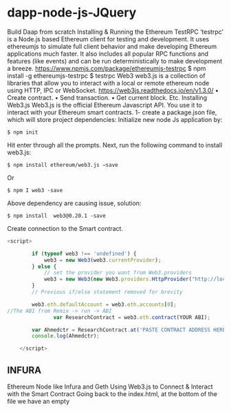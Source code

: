# dapp-node-js-JQuery


Build Daap from scratch
Installing & Running the Ethereum TestRPC
‘testrpc’ is a Node.js based Ethereum client for testing and development. It uses ethereumjs to simulate full client behavior and make developing Ethereum applications much faster. It also includes all popular RPC functions and features (like events) and can be run deterministically to make development a breeze.
https://www.npmjs.com/package/ethereumjs-testrpc
$ npm install -g ethereumjs-testrpc
$ testrpc
Web3
web3.js is a collection of libraries that allow you to interact with a local or remote ethereum node using HTTP, IPC or WebSocket.
https://web3js.readthedocs.io/en/v1.3.0/
•	Create contract.
•	Send transaction.
•	Get current block. Etc.
Installing Web3.js
Web3.js is the official Ethereum Javascript API. You use it to interact with your Ethereum smart contracts.
1-	create a package.json file, which will store project dependencies:
Initialize new node Js application by:
```
$ npm init
```
Hit enter through all the prompts. Next, run the following command to install web3.js:
```
$ npm install ethereum/web3.js –save
```
Or 
```
$ npm I web3 -save
```
Above dependency are causing issue, solution:
```
$ npm install  web3@0.20.1 -save
```
Create connection to the Smart contract.
```javascript
<script>

        if (typeof web3 !== 'undefined') {
            web3 = new Web3(web3.currentProvider);
        } else {
            // set the provider you want from Web3.providers
            web3 = new Web3(new Web3.providers.HttpProvider("http://localhost:8545"));
        }
        // Previous if/else statement removed for brevity

        web3.eth.defaultAccount = web3.eth.accounts[0];
//The ABI from Remix -> run -> ABI
               var ResearchContract = web3.eth.contract(YOUR ABI);

        var Ahmedctr = ResearchContract.at('PASTE CONTRACT ADDRESS HERE');
        console.log(Ahmedctr);

    </script>
```

## INFURA
Ethereum Node like Infura and Geth 
Using Web3.js to Connect & Interact with the Smart Contract
Going back to the index.html, at the bottom of the file we have an empty <script> tag. This is where we will write the necessary code to work with our smart contract.
Normally I would never use jQuery (I'm a big Angular fan), but this keeps things more simple.
In the head tags, we're already importing the Web3.js library, so now, let's use it to connect to our testrpc client:
This code comes directly from the Web3.js Github page.
It's saying that if web3 is not undefined, then we'll use that as our provider. If it's undefined (else), we can manually specify the provider ourselves.
You may be wondering, how would web3 be defined? Well, if you're using the Chrome extension MetaMask (which we will use later in this course) or an Ethereum browser like Mist, the provider is automatically injected.
Next, we have to specify a default ethereum account to use through the web3.eth.defaultAccount method:
The Create button was changed to Deploy on Remix.

To integrate with Meta Mask // it is work just like express server on JS app
Install Lite-server:
npm install lite-server --save-dev

